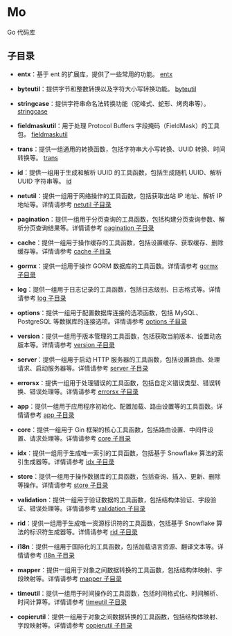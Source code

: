 # Mo

Go 代码库


## 子目录

- **entx**：基于 ent 的扩展库，提供了一些常用的功能。
  [entx](entx/README.md)

- **byteutil**：提供字节和整数转换以及字符大小写转换功能。
  [byteutil](byteutil/README.md)

- **stringcase**：提供字符串命名法转换功能（驼峰式、蛇形、烤肉串等）。
  [stringcase](stringcase/README.md)

- **fieldmaskutil**：用于处理 Protocol Buffers 字段掩码（FieldMask）的工具包。
  [fieldmaskutil](fieldmaskutil/README.md)

- **trans**：提供一组通用的转换函数，包括字符串大小写转换、UUID 转换、时间转换等。
  [trans](trans/README.md)

- **id**：提供一组用于生成和解析 UUID 的工具函数，包括生成随机 UUID、解析 UUID 字符串等。
  [id](id/README.md)

- **netutil**：提供一组用于网络操作的工具函数，包括获取出站 IP 地址、解析 IP 地址等。详情请参考 [netutil 子目录](./netutil/README.md)

- **pagination**：提供一组用于分页查询的工具函数，包括构建分页查询参数、解析分页查询结果等。详情请参考 [pagination 子目录](./pagination/README.md)

- **cache**：提供一组用于操作缓存的工具函数，包括设置缓存、获取缓存、删除缓存等。详情请参考 [cache 子目录](./cache/README.md)

- **gormx**：提供一组用于操作 GORM 数据库的工具函数。详情请参考 [gormx 子目录](./gormx/README.md)

- **log**：提供一组用于日志记录的工具函数，包括日志级别、日志格式等。详情请参考 [log 子目录](./log/README.md)

- **options**：提供一组用于配置数据库连接的选项函数，包括 MySQL、PostgreSQL 等数据库的连接选项。详情请参考 [options 子目录](./options/README.md)

- **version**：提供一组用于版本管理的工具函数，包括获取当前版本、设置动态版本等。详情请参考 [version 子目录](./version/README.md)

- **server**：提供一组用于启动 HTTP 服务器的工具函数，包括设置路由、处理请求、启动服务器等。详情请参考 [server 子目录](./server/README.md)

- **errorsx**：提供一组用于处理错误的工具函数，包括自定义错误类型、错误转换、错误处理等。详情请参考 [errorsx 子目录](./errorsx/README.md)

- **app**：提供一组用于应用程序初始化、配置加载、路由设置等的工具函数。详情请参考 [app 子目录](./app/README.md)

- **core**：提供一组用于 Gin 框架的核心工具函数，包括路由设置、中间件设置、请求处理等。详情请参考 [core 子目录](./core/README.md)

- **idx**：提供一组用于生成唯一索引的工具函数，包括基于 Snowflake 算法的索引生成器等。详情请参考 [idx 子目录](./idx/README.md)

- **store**：提供一组用于操作数据库的工具函数，包括查询、插入、更新、删除等操作。详情请参考 [store 子目录](./store/README.md)

- **validation**：提供一组用于验证数据的工具函数，包括结构体验证、字段验证、错误处理等。详情请参考 [validation 子目录](./validation/README.md)

- **rid**：提供一组用于生成唯一资源标识符的工具函数，包括基于 Snowflake 算法的标识符生成器等。详情请参考 [rid 子目录](./rid/README.md)

- **i18n**：提供一组用于国际化的工具函数，包括加载语言资源、翻译文本等。详情请参考 [i18n 子目录](./i18n/README.md)

- **mapper**：提供一组用于对象之间数据转换的工具函数，包括结构体映射、字段映射等。详情请参考 [mapper 子目录](./mapper/README.md)

- **timeutil**：提供一组用于时间操作的工具函数，包括时间格式化、时间解析、时间计算等。详情请参考 [timeutil 子目录](./timeutil/README.md)

- **copierutil**：提供一组用于对象之间数据转换的工具函数，包括结构体映射、字段映射等。详情请参考 [copierutil 子目录](./copierutil/README.md)
